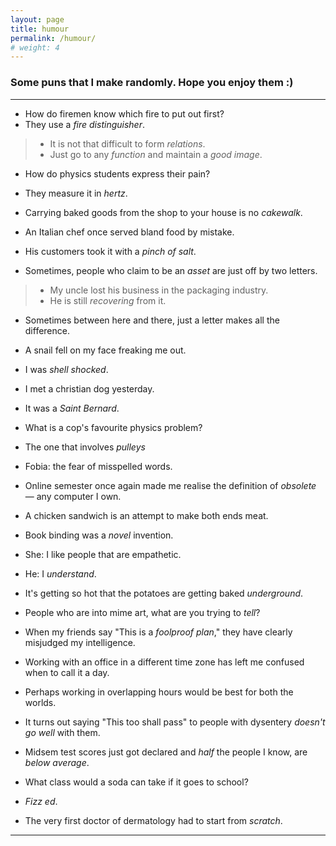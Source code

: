 ```yaml
---
layout: page
title: humour
permalink: /humour/
# weight: 4
---
```


### Some puns that I make randomly. Hope you enjoy them :)

***

* How do firemen know which fire to put out first?
* They use a _fire distinguisher_.

> * It is not that difficult to form _relations_.
> * Just go to any _function_ and maintain a _good image_.

* How do physics students express their pain?
* They measure it in _hertz_.

* Carrying baked goods from the shop to your house is no _cakewalk_.

* An Italian chef once served bland food by mistake.
* His customers took it with a _pinch of salt_.

* Sometimes, people who claim to be an _asset_ are just off by two letters.

> * My uncle lost his business in the packaging industry. 
> * He is still _recovering_ from it.

* Sometimes between here and there, just a letter makes all the difference.

* A snail fell on my face freaking me out.
* I was _shell shocked_.

* I met a christian dog yesterday.
* It was a _Saint Bernard_.

* What is a cop's favourite physics problem?
* The one that involves _pulleys_

* Fobia: the fear of misspelled words.

* Online semester once again made me realise the definition of _obsolete_ — any computer I own.

* A chicken sandwich is an attempt to make both ends meat.

* Book binding was a _novel_ invention.

* She: I like people that are empathetic.
* He: I _understand_.

* It's getting so hot that the potatoes are getting baked _underground_.

* People who are into mime art, what are you trying to _tell_?

* When my friends say "This is a _foolproof plan_," they have clearly misjudged my intelligence.

* Working with an office in a different time zone has left me confused when to call it a day.
* Perhaps working in overlapping hours would be best for both the worlds.

* It turns out saying "This too shall pass" to people with dysentery _doesn't go well_ with them.

* Midsem test scores just got declared and _half_ the people I know, are _below average_. 

* What class would a soda can take if it goes to school?
* _Fizz ed_.

* The very first doctor of dermatology had to start from _scratch_.

___
